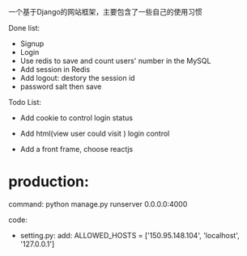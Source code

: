 一个基于Django的网站框架，主要包含了一些自己的使用习惯

Done list:
* Signup
* Login
* Use redis to save and count users' number in the MySQL
* Add session in Redis
* Add logout: destory the session id
* password salt then save

Todo List:

* Add cookie to control login status

* Add html(view user could visit ) login control

* Add a front frame, choose reactjs


# production:

command:
python manage.py runserver 0.0.0.0:4000

code:
* setting.py:
add: ALLOWED_HOSTS = ['150.95.148.104', 'localhost', '127.0.0.1']